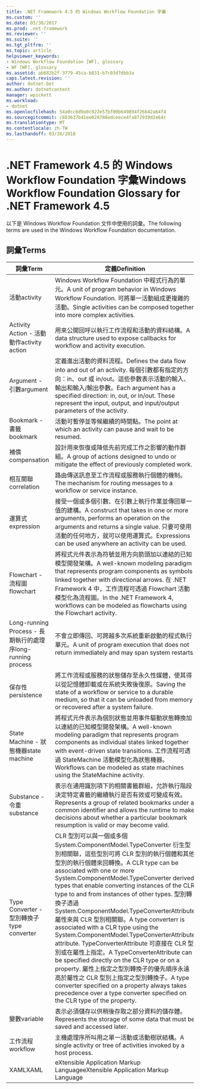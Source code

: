 ```yaml
---
title: .NET Framework 4.5 的 Windows Workflow Foundation 字彙
ms.custom: ''
ms.date: 03/30/2017
ms.prod: .net-framework
ms.reviewer: ''
ms.suite: ''
ms.tgt_pltfrm: ''
ms.topic: article
helpviewer_keywords:
- Windows Workflow Foundation [WF], glossary
- WF [WF], glossary
ms.assetid: ab682b2f-3779-45ca-b831-b7c03d7dbb3a
caps.latest.revision: ''
author: dotnet-bot
ms.author: dotnetcontent
manager: wpickett
ms.workload:
- dotnet
ms.openlocfilehash: 54a0cc6d9a0c922e57bf00b649894f26b42a64f4
ms.sourcegitcommit: c883637b41ee028786edceece4fa872939d2e64c
ms.translationtype: MT
ms.contentlocale: zh-TW
ms.lasthandoff: 03/26/2018
---
```

# <a name="windows-workflow-foundation-glossary-for-net-framework-45"></a><span data-ttu-id="81309-102">.NET Framework 4.5 的 Windows Workflow Foundation 字彙</span><span class="sxs-lookup"><span data-stu-id="81309-102">Windows Workflow Foundation Glossary for .NET Framework 4.5</span></span>
<span data-ttu-id="81309-103">以下是 Windows Workflow Foundation 文件中使用的詞彙。</span><span class="sxs-lookup"><span data-stu-id="81309-103">The following terms are used in the Windows Workflow Foundation documentation.</span></span>  
  
## <a name="terms"></a><span data-ttu-id="81309-104">詞彙</span><span class="sxs-lookup"><span data-stu-id="81309-104">Terms</span></span>  
  
|<span data-ttu-id="81309-105">詞彙</span><span class="sxs-lookup"><span data-stu-id="81309-105">Term</span></span>|<span data-ttu-id="81309-106">定義</span><span class="sxs-lookup"><span data-stu-id="81309-106">Definition</span></span>|  
|----------|----------------|  
|<span data-ttu-id="81309-107">活動</span><span class="sxs-lookup"><span data-stu-id="81309-107">activity</span></span>|<span data-ttu-id="81309-108">Windows Workflow Foundation 中程式行為的單元。</span><span class="sxs-lookup"><span data-stu-id="81309-108">A unit of program behavior in Windows Workflow Foundation.</span></span> <span data-ttu-id="81309-109">可將單一活動組成更複雜的活動。</span><span class="sxs-lookup"><span data-stu-id="81309-109">Single activities can be composed together into more complex activities.</span></span>|  
|<span data-ttu-id="81309-110">Activity Action - 活動動作</span><span class="sxs-lookup"><span data-stu-id="81309-110">activity action</span></span>|<span data-ttu-id="81309-111">用來公開回呼以執行工作流程和活動的資料結構。</span><span class="sxs-lookup"><span data-stu-id="81309-111">A data structure used to expose callbacks for workflow and activity execution.</span></span>|  
|<span data-ttu-id="81309-112">Argument - 引數</span><span class="sxs-lookup"><span data-stu-id="81309-112">argument</span></span>|<span data-ttu-id="81309-113">定義進出活動的資料流程。</span><span class="sxs-lookup"><span data-stu-id="81309-113">Defines the data flow into and out of an activity.</span></span> <span data-ttu-id="81309-114">每個引數都有指定的方向：in、out 或 in/out。這些參數表示活動的輸入、輸出和輸入/輸出參數。</span><span class="sxs-lookup"><span data-stu-id="81309-114">Each argument has a specified direction: in, out, or in/out. These represent the input, output, and input/output parameters of the activity.</span></span>|  
|<span data-ttu-id="81309-115">Bookmark - 書籤</span><span class="sxs-lookup"><span data-stu-id="81309-115">bookmark</span></span>|<span data-ttu-id="81309-116">活動可暫停並等候繼續的時間點。</span><span class="sxs-lookup"><span data-stu-id="81309-116">The point at which an activity can pause and wait to be resumed.</span></span>|  
|<span data-ttu-id="81309-117">補償</span><span class="sxs-lookup"><span data-stu-id="81309-117">compensation</span></span>|<span data-ttu-id="81309-118">設計用來恢復或降低先前完成工作之影響的動作群組。</span><span class="sxs-lookup"><span data-stu-id="81309-118">A group of actions designed to undo or mitigate the effect of previously completed work.</span></span>|  
|<span data-ttu-id="81309-119">相互關聯</span><span class="sxs-lookup"><span data-stu-id="81309-119">correlation</span></span>|<span data-ttu-id="81309-120">路由傳送訊息至工作流程或服務執行個體的機制。</span><span class="sxs-lookup"><span data-stu-id="81309-120">The mechanism for routing messages to a workflow or service instance.</span></span>|  
|<span data-ttu-id="81309-121">運算式</span><span class="sxs-lookup"><span data-stu-id="81309-121">expression</span></span>|<span data-ttu-id="81309-122">接受一個或多個引數、在引數上執行作業並傳回單一值的建構。</span><span class="sxs-lookup"><span data-stu-id="81309-122">A construct that takes in one or more arguments, performs an operation on the arguments and returns a single value.</span></span> <span data-ttu-id="81309-123">只要可使用活動的任何地方，就可以使用運算式。</span><span class="sxs-lookup"><span data-stu-id="81309-123">Expressions can be used anywhere an activity can be used.</span></span>|  
|<span data-ttu-id="81309-124">Flowchart - 流程圖</span><span class="sxs-lookup"><span data-stu-id="81309-124">flowchart</span></span>|<span data-ttu-id="81309-125">將程式元件表示為符號並用方向箭頭加以連結的已知模型開發架構。</span><span class="sxs-lookup"><span data-stu-id="81309-125">A well-known modeling paradigm that represents program components as symbols linked together with directional arrows.</span></span>  <span data-ttu-id="81309-126">在 .NET Framework 4 中，工作流程可透過 Flowchart 活動模型化為流程圖。</span><span class="sxs-lookup"><span data-stu-id="81309-126">In the .NET Framework 4, workflows can be modeled as flowcharts using the Flowchart activity.</span></span>|  
|<span data-ttu-id="81309-127">Long-running Process - 長期執行的處理序</span><span class="sxs-lookup"><span data-stu-id="81309-127">long-running process</span></span>|<span data-ttu-id="81309-128">不會立即傳回、可跨越多次系統重新啟動的程式執行單元。</span><span class="sxs-lookup"><span data-stu-id="81309-128">A unit of program execution that does not return immediately and may span system restarts.</span></span>|  
|<span data-ttu-id="81309-129">保存性</span><span class="sxs-lookup"><span data-stu-id="81309-129">persistence</span></span>|<span data-ttu-id="81309-130">將工作流程或服務的狀態儲存至永久性媒體，使其得以從記憶體卸載或在系統失敗後復原。</span><span class="sxs-lookup"><span data-stu-id="81309-130">Saving the state of a workflow or service to a durable medium, so that it can be unloaded from memory or recovered after a system failure.</span></span>|  
|<span data-ttu-id="81309-131">State Machine - 狀態機器</span><span class="sxs-lookup"><span data-stu-id="81309-131">state machine</span></span>|<span data-ttu-id="81309-132">將程式元件表示為個別狀態並用事件驅動狀態轉換加以連結的已知模型開發架構。</span><span class="sxs-lookup"><span data-stu-id="81309-132">A well-known modeling paradigm that represents program components as individual states linked together with event-driven state transitions.</span></span>  <span data-ttu-id="81309-133">工作流程可透過 StateMachine 活動模型化為狀態機器。</span><span class="sxs-lookup"><span data-stu-id="81309-133">Workflows can be modeled as state machines using the StateMachine activity.</span></span>|  
|<span data-ttu-id="81309-134">Substance - 令重</span><span class="sxs-lookup"><span data-stu-id="81309-134">substance</span></span>|<span data-ttu-id="81309-135">表示在通用識別項下的相關書籤群組，允許執行階段決定特定書籤的繼續執行是否有效或可變成有效。</span><span class="sxs-lookup"><span data-stu-id="81309-135">Represents a group of related bookmarks under a common identifier and allows the runtime to make decisions about whether a particular bookmark resumption is valid or may become valid.</span></span>|  
|<span data-ttu-id="81309-136">Type Converter - 型別轉換子</span><span class="sxs-lookup"><span data-stu-id="81309-136">type converter</span></span>|<span data-ttu-id="81309-137">CLR 型別可以與一個或多個 System.ComponentModel.TypeConverter 衍生型別相關聯，這些型別可將 CLR 型別的執行個體和其他型別的執行個體來回轉換。</span><span class="sxs-lookup"><span data-stu-id="81309-137">A CLR type can be associated with one or more System.ComponentModel.TypeConverter derived types that enable converting instances of the CLR type to and from instances of other types.</span></span> <span data-ttu-id="81309-138">型別轉換子透過 System.ComponentModel.TypeConverterAttribute 屬性來與 CLR 型別相關聯。</span><span class="sxs-lookup"><span data-stu-id="81309-138">A type converterr is associated with a CLR type using the System.ComponentModel.TypeConverterAttribute attribute.</span></span>  <span data-ttu-id="81309-139">TypeConverterAttribute 可直接在 CLR 型別或在屬性上指定。</span><span class="sxs-lookup"><span data-stu-id="81309-139">A TypeConverterAttribute can be specified directly on the CLR type or on a property.</span></span> <span data-ttu-id="81309-140">屬性上指定之型別轉換子的優先順序永遠高於屬性之 CLR 型別上指定之型別轉換子。</span><span class="sxs-lookup"><span data-stu-id="81309-140">A type converter specified on a property always takes precedence over a type converter specified on the CLR type of the property.</span></span>|  
|<span data-ttu-id="81309-141">變數</span><span class="sxs-lookup"><span data-stu-id="81309-141">variable</span></span>|<span data-ttu-id="81309-142">表示必須儲存以供稍後存取之部分資料的儲存體。</span><span class="sxs-lookup"><span data-stu-id="81309-142">Represents the storage of some data that must be saved and accessed later.</span></span>|  
|<span data-ttu-id="81309-143">工作流程</span><span class="sxs-lookup"><span data-stu-id="81309-143">workflow</span></span>|<span data-ttu-id="81309-144">主機處理序所叫用之單一活動或活動樹狀結構。</span><span class="sxs-lookup"><span data-stu-id="81309-144">A single activity or tree of activities invoked by a host process.</span></span>|  
|<span data-ttu-id="81309-145">XAML</span><span class="sxs-lookup"><span data-stu-id="81309-145">XAML</span></span>|<span data-ttu-id="81309-146">eXtensible Application Markup Language</span><span class="sxs-lookup"><span data-stu-id="81309-146">eXtensible Application Markup Language</span></span>|
